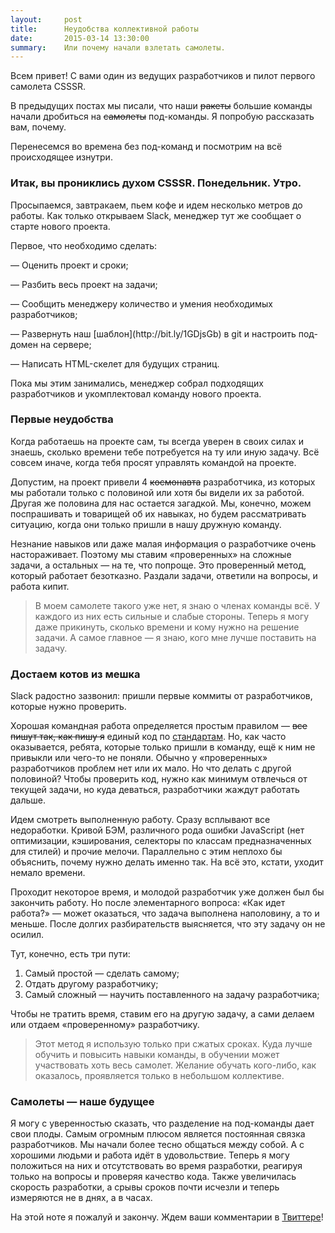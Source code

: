```yaml
---
layout:     post
title:      Неудобства коллективной работы
date:       2015-03-14 13:30:00
summary:    Или почему начали взлетать самолеты.
---
```


Всем привет! С вами один из ведущих разработчиков и пилот первого самолета CSSSR.

В предыдущих постах мы писали, что наши <s>ракеты</s> большие команды начали дробиться на <s>самолеты</s> под-команды. Я попробую рассказать вам, почему.

Перенесемся во времена без под-команд и посмотрим на всё происходящее изнутри.

### Итак, вы прониклись духом CSSSR. Понедельник. Утро.

Просыпаемся, завтракаем, пьем кофе и идем несколько метров до работы. Как только открываем Slack, менеджер тут же сообщает о старте нового проекта.

Первое, что необходимо сделать:
<p>— Оценить проект и сроки;</p>
<p>— Разбить весь проект на задачи;</p>
<p>— Сообщить менеджеру количество и умения необходимых разработчиков;</p>
<p>— Развернуть наш [шаблон](http://bit.ly/1GDjsGb) в git и настроить под-домен на сервере;</p>
<p>— Написать HTML-скелет для будущих страниц.</p>

Пока мы этим занимались, менеджер собрал подходящих разработчиков и укомплектовал команду нового проекта.

### Первые неудобства

Когда работаешь на проекте сам, ты всегда уверен в своих силах и знаешь, сколько времени тебе потребуется на ту или иную задачу. Всё совсем иначе, когда тебя просят управлять командой на проекте.

Допустим, на проект привели 4 <s>космонавта</s> разработчика, из которых мы работали только с половиной или хотя бы видели их за работой. Другая же половина для нас остается загадкой. Мы, конечно, можем поспрашивать и товарищей об их навыках, но будем рассматривать ситуацию, когда они только пришли в нашу дружную команду.

Незнание навыков или даже малая информация о разработчике очень настораживает. Поэтому мы ставим «проверенных» на сложные задачи, а остальных — на те, что попроще. Это проверенный метод, который работает безотказно. Раздали задачи, ответили на вопросы, и работа кипит.

<blockquote>
<p>
В моем самолете такого уже нет, я знаю о членах команды всё. У каждого из них есть сильные и слабые стороны. Теперь я могу даже прикинуть, сколько времени и кому нужно на решение задачи. А самое главное — я знаю, кого мне лучше поставить на задачу.
</p>
</blockquote>

### Достаем котов из мешка

Slack радостно зазвонил: пришли первые коммиты от разработчиков, которые нужно проверить.

Хорошая командная работа определяется простым правилом — <s>все пишут так, как пишу я</s> единый код по [стандартам](http://bit.ly/1Ek791M). Но, как часто оказывается, ребята, которые только пришли в команду, ещё к ним не привыкли или чего-то не поняли. Обычно у «проверенных» разработчиков проблем нет или их мало. Но что делать с другой половиной? Чтобы проверить код, нужно как минимум отвлечься от текущей задачи, но куда деваться, разработчики жаждут работать дальше.

Идем смотреть выполненную работу. Сразу всплывают все недоработки. Кривой БЭМ, различного рода ошибки JavaScript (нет оптимизации, кэширования, селекторы по классам предназначенных для стилей) и прочие мелочи. Параллельно с этим неплохо бы объяснить, почему нужно делать именно так. На всё это, кстати, уходит немало времени.

Проходит некоторое время, и молодой разработчик уже должен был бы закончить работу. Но после элементарного вопроса: «Как идет работа?» — может оказаться, что задача выполнена наполовину, а то и меньше. После долгих разбирательств выясняется, что эту задачу он не осилил.

Тут, конечно, есть три пути:

1. Самый простой — сделать самому;
2. Отдать другому разработчику;
3. Самый сложный — научить поставленного на задачу разработчика;

Чтобы не тратить время, ставим его на другую задачу, а сами делаем или отдаем «проверенному» разработчику.

<blockquote>
<p>
Этот метод я использую только при сжатых сроках. Куда лучше обучить и повысить навыки команды, в обучении может участвовать хоть весь самолет. Желание обучать кого-либо, как оказалось, проявляется только в небольшом коллективе.
</p>
</blockquote>

### Самолеты — наше будущее

Я могу с уверенностью сказать, что разделение на под-команды дает свои плоды. Самым огромным плюсом является постоянная связка разработчиков. Мы начали более тесно общаться между собой. А с хорошими людьми и работа идёт в удовольствие. Теперь я могу положиться на них и отсутствовать во время разработки, реагируя только на вопросы и проверяя качество кода. Также увеличилась скорость разработки, а срывы сроков почти исчезли и теперь измеряются не в днях, а в часах.

На этой ноте я пожалуй и закончу. Ждем ваши комментарии в [Твиттере](http://bit.ly/1EzPmoj)!
